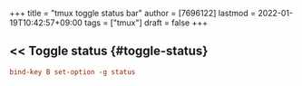 +++
title = "tmux toggle status bar"
author = [7696122]
lastmod = 2022-01-19T10:42:57+09:00
tags = ["tmux"]
draft = false
+++

## << Toggle status {#toggle-status}

```conf
bind-key B set-option -g status
```
